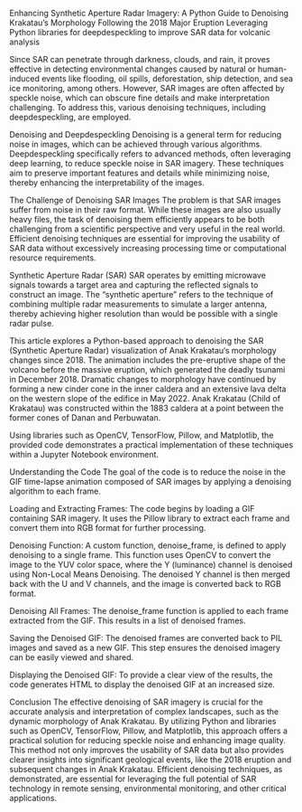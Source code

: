 Enhancing Synthetic Aperture Radar Imagery: A Python Guide to Denoising Krakatau’s Morphology Following the 2018 Major Eruption
Leveraging Python libraries for deepdespeckling to improve SAR data for volcanic analysis

Since SAR can penetrate through darkness, clouds, and rain, it proves effective in detecting environmental changes caused by natural or human-induced events like flooding, oil spills, deforestation, ship detection, and sea ice monitoring, among others. However, SAR images are often affected by speckle noise, which can obscure fine details and make interpretation challenging. To address this, various denoising techniques, including deepdespeckling, are employed.

Denoising and Deepdespeckling
Denoising is a general term for reducing noise in images, which can be achieved through various algorithms. Deepdespeckling specifically refers to advanced methods, often leveraging deep learning, to reduce speckle noise in SAR imagery. These techniques aim to preserve important features and details while minimizing noise, thereby enhancing the interpretability of the images.

The Challenge of Denoising SAR Images
The problem is that SAR images suffer from noise in their raw format. While these images are also usually heavy files, the task of denoising them efficiently appears to be both challenging from a scientific perspective and very useful in the real world. Efficient denoising techniques are essential for improving the usability of SAR data without excessively increasing processing time or computational resource requirements.

Synthetic Aperture Radar (SAR)
SAR operates by emitting microwave signals towards a target area and capturing the reflected signals to construct an image. The “synthetic aperture” refers to the technique of combining multiple radar measurements to simulate a larger antenna, thereby achieving higher resolution than would be possible with a single radar pulse.

This article explores a Python-based approach to denoising the SAR (Synthetic Aperture Radar) visualization of Anak Krakatau‘s morphology changes since 2018. The animation includes the pre-eruptive shape of the volcano before the massive eruption, which generated the deadly tsunami in December 2018. Dramatic changes to morphology have continued by forming a new cinder cone in the inner caldera and an extensive lava delta on the western slope of the edifice in May 2022.
Anak Krakatau (Child of Krakatau) was constructed within the 1883 caldera at a point between the former cones of Danan and Perbuwatan.

Using libraries such as OpenCV, TensorFlow, Pillow, and Matplotlib, the provided code demonstrates a practical implementation of these techniques within a Jupyter Notebook environment.

Understanding the Code
The goal of the code is to reduce the noise in the GIF time-lapse animation composed of SAR images by applying a denoising algorithm to each frame.

Loading and Extracting Frames: The code begins by loading a GIF containing SAR imagery. It uses the Pillow library to extract each frame and convert them into RGB format for further processing.

Denoising Function: A custom function, denoise_frame, is defined to apply denoising to a single frame. This function uses OpenCV to convert the image to the YUV color space, where the Y (luminance) channel is denoised using Non-Local Means Denoising. The denoised Y channel is then merged back with the U and V channels, and the image is converted back to RGB format.

Denoising All Frames: The denoise_frame function is applied to each frame extracted from the GIF. This results in a list of denoised frames.

Saving the Denoised GIF: The denoised frames are converted back to PIL images and saved as a new GIF. This step ensures the denoised imagery can be easily viewed and shared.

Displaying the Denoised GIF: To provide a clear view of the results, the code generates HTML to display the denoised GIF at an increased size.

Conclusion
The effective denoising of SAR imagery is crucial for the accurate analysis and interpretation of complex landscapes, such as the dynamic morphology of Anak Krakatau. By utilizing Python and libraries such as OpenCV, TensorFlow, Pillow, and Matplotlib, this approach offers a practical solution for reducing speckle noise and enhancing image quality. This method not only improves the usability of SAR data but also provides clearer insights into significant geological events, like the 2018 eruption and subsequent changes in Anak Krakatau. Efficient denoising techniques, as demonstrated, are essential for leveraging the full potential of SAR technology in remote sensing, environmental monitoring, and other critical applications.
